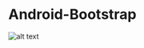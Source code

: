 Android-Bootstrap
=================

![alt text](https://raw.github.com/Bearded-Hen/Android-Bootstrap/master/images/device-2013-11-01-155630_framed.png "Device Image")